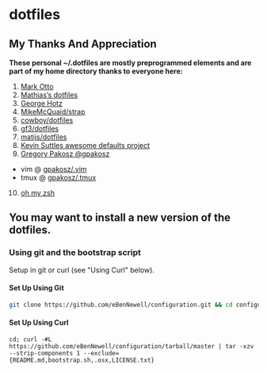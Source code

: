 # dotfiles

## My Thanks And Appreciation 
**These personal ~/.dotfiles are mostly preprogrammed elements and are part of my home directory thanks to everyone here:** 
1. [Mark Otto](https://github.com/mdo/config)
2. [Mathias’s dotfiles](https://github.com/mathiasbynens/dotfiles)
3. [George Hotz](https://github.com/geohot/configuration)
4. [MikeMcQuaid/strap](https://github.com/MikeMcQuaid/strap)
5. [cowboy/dotfiles](https://github.com/cowboy/dotfiles)
6. [gf3/dotfiles](https://github.com/gf3/dotfiles)
7. [matijs/dotfiles](https://github.com/matijs/dotfiles)
8. [Kevin Suttles awesome defaults project](https://github.com/kevinSuttle/macOS-Defaults)
9. [Gregory Pakosz @gpakosz](https://github.com/gpakosz)
- vim @ [gpakosz/.vim](https://github.com/gpakosz/.vim)
- tmux @ [gpakosz/.tmux](https://github.com/gpakosz/.tmux)
10. [oh my zsh](https://github.com/ohmyzsh/ohmyzsh)

## You may want to install a new version of the dotfiles. 

### Using git and the bootstrap script 

Setup in git or curl (see "Using Curl" below).

#### Set Up Using Git
```bash 
git clone https://github.com/eBenNewell/configuration.git && cd configuration && source bootstrap.sh
```
#### Set Up Using Curl
```
cd; curl -#L https://github.com/eBenNewell/configuration/tarball/master | tar -xzv --strip-components 1 --exclude={README.md,bootstrap.sh,.osx,LICENSE.txt}
```
